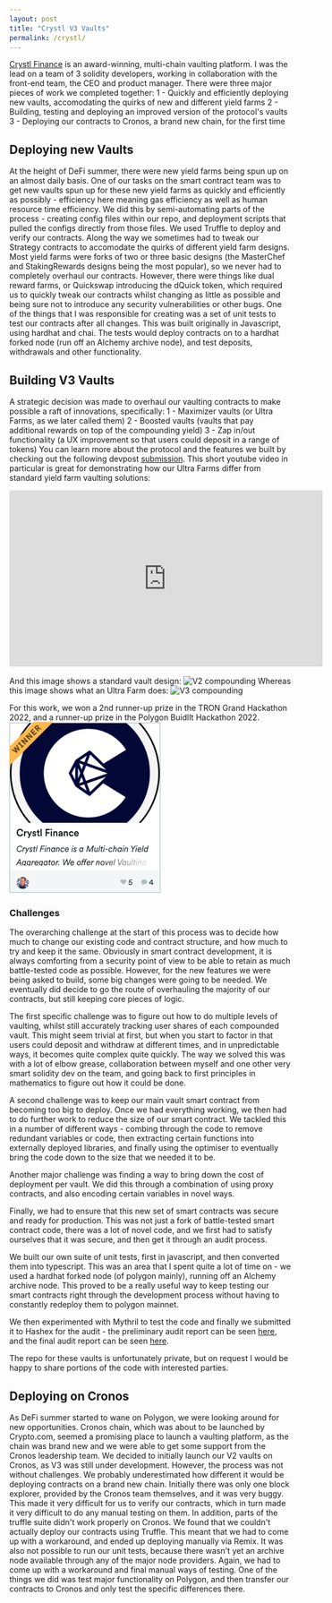 ```yaml
---
layout: post
title: "Crystl V3 Vaults"
permalink: /crystl/
---
```

[Crystl Finance](https://polygon.crystl.finance/vaultsV3) is an award-winning, multi-chain vaulting platform. I was the lead on a team of 3 solidity developers, working in collaboration with the front-end team, the CEO and product manager. There were three major pieces of work we completed together:
1 - Quickly and efficiently deploying new vaults, accomodating the quirks of new and different yield farms
2 - Building, testing and deploying an improved version of the protocol's vaults
3 - Deploying our contracts to Cronos, a brand new chain, for the first time

## Deploying new Vaults
At the height of DeFi summer, there were new yield farms being spun up on an almost daily basis. One of our tasks on the smart contract team was to get new vaults spun up for these new yield farms as quickly and efficiently as possibly - efficiency here meaning gas efficiency as well as human resource time efficiency.
We did this by semi-automating parts of the process - creating config files within our repo, and deployment scripts that pulled the configs directly from those files. We used Truffle to deploy and verify our contracts.
Along the way we sometimes had to tweak our Strategy contracts to accomodate the quirks of different yield farm designs. Most yield farms were forks of two or three basic designs (the MasterChef and StakingRewards designs being the most popular), so we never had to completely overhaul our contracts. However, there were things like dual reward farms, or Quickswap introducing the dQuick token, which required us to quickly tweak our contracts whilst changing as little as possible and being sure not to introduce any security vulnerabilities or other bugs.
One of the things that I was responsible for creating was a set of unit tests to test our contracts after all changes. This was built originally in Javascript, using hardhat and chai. The tests would deploy contracts on to a hardhat forked node (run off an Alchemy archive node), and test deposits, withdrawals and other functionality.

## Building V3 Vaults
A strategic decision was made to overhaul our vaulting contracts to make possible a raft of innovations, specifically:
1 - Maximizer vaults (or Ultra Farms, as we later called them)
2 - Boosted vaults (vaults that pay additional rewards on top of the compounding yield)
3 - Zap in/out functionality (a UX improvement so that users could deposit in a range of tokens)
You can learn more about the protocol and the features we built by checking out the following devpost [submission](https://devpost.com/software/crystl-finance). This short youtube video in particular is great for demonstrating how our Ultra Farms differ from standard yield farm vaulting solutions:
<iframe width="560" height="315" src="https://www.youtube.com/embed/oKEYdlj0jpw" title="YouTube video player" frameborder="0" allow="accelerometer; autoplay; clipboard-write; encrypted-media; gyroscope; picture-in-picture" allowfullscreen></iframe>

And this image shows a standard vault design:
<img src="../images/crystl_vaults-V2 compounding.drawio.png" alt="V2 compounding" width="500"/>
Whereas this image shows what an Ultra Farm does:
<img src="../images/crystl_vaults-V3 Maximizer idea.drawio.png" alt="V3 compounding" width="500"/>

For this work, we won a 2nd runner-up prize in the TRON Grand Hackathon 2022, and a runner-up prize in the Polygon BuidlIt Hackathon 2022.  
![crystl winner badge](./images/crystl_winner_badge.png)
### Challenges
The overarching challenge at the start of this process was to decide how much to change our existing code and contract structure, and how much to try and keep it the same. Obviously in smart contract development, it is always comforting from a security point of view to be able to retain as much battle-tested code as possible. However, for the new features we were being asked to build, some big changes were going to be needed. We eventually did decide to go the route of overhauling the majority of our contracts, but still keeping core pieces of logic.

The first specific challenge was to figure out how to do multiple levels of vaulting, whilst still accurately tracking user shares of each compounded vault. This might seem trivial at first, but when you start to factor in that users could deposit and withdraw at different times, and in unpredictable ways, it becomes quite complex quite quickly. The way we solved this was with a lot of elbow grease, collaboration between myself and one other very smart solidity dev on the team, and going back to first principles in mathematics to figure out how it could be done.

A second challenge was to keep our main vault smart contract from becoming too big to deploy. Once we had everything working, we then had to do further work to reduce the size of our smart contract. We tackled this in a number of different ways - combing through the code to remove redundant variables or code, then extracting certain functions into externally deployed libraries, and finally using the optimiser to eventually bring the code down to the size that we needed it to be.

Another major challenge was finding a way to bring down the cost of deployment per vault. We did this through a combination of using proxy contracts, and also encoding certain variables in novel ways.

Finally, we had to ensure that this new set of smart contracts was secure and ready for production. This was not just a fork of battle-tested smart contract code, there was a lot of novel code, and we first had to satisfy ourselves that it was secure, and then get it through an audit process. 

We built our own suite of unit tests, first in javascript, and then converted them into typescript. This was an area that I spent quite a lot of time on - we used a hardhat forked node (of polygon mainly), running off an Alchemy archive node. This proved to be a really useful way to keep testing our smart contracts right through the development process without having to constantly redeploy them to polygon mainnet.  

We then experimented with Mythril to test the code and finally we submitted it to Hashex for the audit - the preliminary audit report can be seen [here](./documents/Crystl-Vaults_preliminary-audit-report_1648559243967.pdf), and the final audit report can be seen [here](./documents/Crystl-Vaults_audit-report_1651814621605.pdf).

The repo for these vaults is unfortunately private, but on request I would be happy to share portions of the code with interested parties.

## Deploying on Cronos
As DeFi summer started to wane on Polygon, we were looking around for new opportunities. Cronos chain, which was about to be launched by Crypto.com, seemed a promising place to launch a vaulting platform, as the chain was brand new and we were able to get some support from the Cronos leadership team.
We decided to initially launch our V2 vaults on Cronos, as V3 was still under development. However, the process was not without challenges. We probably underestimated how different it would be deploying contracts on a brand new chain. Initially there was only one block explorer, provided by the Cronos team themselves, and it was very buggy. This made it very difficult for us to verify our contracts, which in turn made it very difficult to do any manual testing on them.
In addition, parts of the truffle suite didn't work properly on Cronos. We found that we couldn't actually deploy our contracts using Truffle. This meant that we had to come up with a workaround, and ended up deploying manually via Remix.
It was also not possible to run our unit tests, because there wasn't yet an archive node available through any of the major node providers. Again, we had to come up with a workaround and final manual ways of testing. One of the things we did was test major functionality on Polygon, and then transfer our contracts to Cronos and only test the specific differences there.